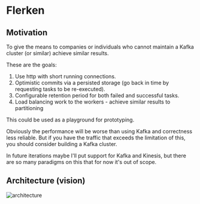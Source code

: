# Flerken

## Motivation
To give the means to companies or individuals who cannot maintain a Kafka cluster (or similar) achieve similar results.

These are the goals:

1. Use http with short running connections.
2. Optimistic commits via a persisted storage (go back in time by requesting tasks to be re-executed).
3. Configurable retention period for both failed and successful tasks.
4. Load balancing work to the workers - achieve similar results to partitioning 

This could be used as a playground for prototyping.

Obviously the performance will be worse than using Kafka and correctness less reliable. But if you have the traffic that exceeds the limitation of this, you should consider building a Kafka cluster. 

In future iterations maybe I'll put support for Kafka and Kinesis, but there are so many paradigms on this that for now it's out of scope.

## Architecture (vision)

![architecture](https://docs.google.com/drawings/d/e/2PACX-1vQRZQ34GfLlTh2eVLItmcPgGlI-9_GqM4rZnZQz-MpCo0824kgOKieXjB9y_qQIaEUdXwgJwEtyNRfd/pub?w=960&h=720)
